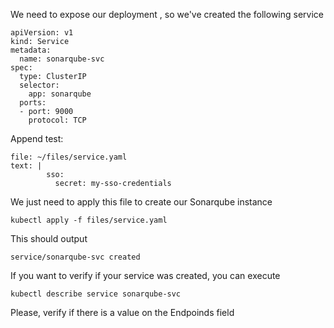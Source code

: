 We need to expose our deployment , so we've created the following service

```copy
apiVersion: v1
kind: Service
metadata:
  name: sonarqube-svc
spec:
  type: ClusterIP
  selector:
    app: sonarqube
  ports:
  - port: 9000
    protocol: TCP
```

Append test:

```editor:append-lines-to-file
file: ~/files/service.yaml
text: |
        sso:
          secret: my-sso-credentials
```

We just need to apply this file to create our Sonarqube instance
```execute
kubectl apply -f files/service.yaml
```
This should output
```
service/sonarqube-svc created
```
If you want to verify if your service was created, you can execute
```execute
kubectl describe service sonarqube-svc
```
Please, verify if there is a value on the Endpoinds field
